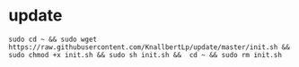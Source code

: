 # update

`sudo cd ~ && sudo wget https://raw.githubusercontent.com/KnallbertLp/update/master/init.sh && sudo chmod +x init.sh && sudo sh init.sh &&  cd ~ && sudo rm init.sh `
